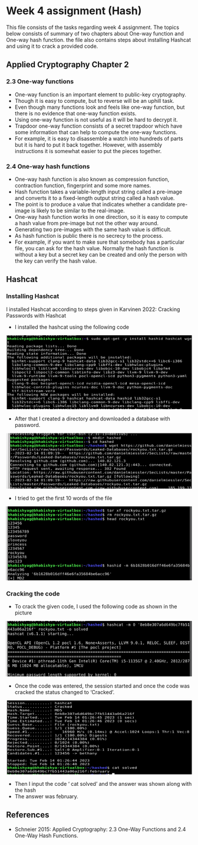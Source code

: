 # Week 4 assignment (Hash)
This file consists of the tasks regarding week 4 assignment. The topics below consists of summary of two chapters about One-way function and One-way hash function.
the file also contains steps about installing Hashcat and using it to crack a provided code.

## Applied Cryptography Chapter 2
### 2.3 One-way functions
* One-way function is an important element to public-key cryptography.
* Though it is easy to compute, but to reverse will be an uphill task.
* Even though many functions look and feels like one-way function, but there is no evidence that one-way function exists.
* Using one-way function is not useful as it will be hard to decrypt it.
* Trapdoor one-way function consists of a secret trapdoor which have some information that can help to compute the one-way functions.
* For example, it is easy to disassemble a watch into hundreds of parts but it is hard to put it back together. However, with assembly instructions it is somewhat easier to put the pieces together.

### 2.4 One-way hash functions
* One-way hash function is also known as compression function, contraction function, fingerprint and some more names.
* Hash function takes a variable-length input string called a pre-image and converts it to a fixed-length output string called a hash value.
* The point is to produce a value that indicates whether a candidate pre-image is likely to be similar to the real-image.
* One-way hash function works in one direction, so it is easy to compute a hash value from pre-image but not the other way around.
* Generating two pre-images with the same hash value is difficult.
* As hash function is public there is no secrecy to the process.
* For example, if you want to make sure that somebody has a particular file, you can ask for the hash value. Normally the hash function is without a key but a secret key can be created and only the person with the key can verify the hash value.

## Hashcat
### Installing Hashcat
I installed Hashcat according to steps given in Karvinen 2022: Cracking Passwords with Hashcat
*	I installed the hashcat using the following code
<img src="https://github.com/BhaGur/InfoSec/blob/main/hashcat1.png" width="600" height="200"> 

*	After that I created a directory and downloaded a database with password.
<img src="https://github.com/BhaGur/InfoSec/blob/main/hashcat2.png" width="600" height="150"> 

*	I tried to get the first 10 words of the file
<img src="https://github.com/BhaGur/InfoSec/blob/main/hashcat3.png" width="600" height="200"> 


### Cracking the code
*	To crack the given code, I used the following code as shown in the picture
<img src="https://github.com/BhaGur/InfoSec/blob/main/hashcat4.png" width="600" height="150"> 

*	Once the code was entered, the session started and once the code was cracked the status changed to ‘Cracked’.
<img src="https://github.com/BhaGur/InfoSec/blob/main/hashcat5.png" width="600" height="200"> 

*	Then I input the code ‘ cat solved’ and the answer was shown along with the hash
*	The answer was february.


## References
* Schneier 2015: Applied Cryptography: 2.3 One-Way Functions and 2.4 One-Way Hash Functions.
